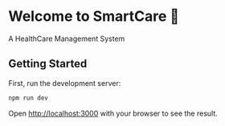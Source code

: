 # Welcome to SmartCare 👋

A HealthCare Management System

## Getting Started

First, run the development server:

```bash
npm run dev
```

Open [http://localhost:3000](http://localhost:3000) with your browser to see the result.
